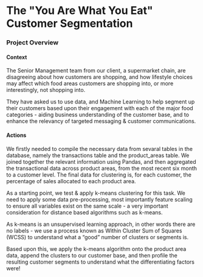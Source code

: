 # The "You Are What You Eat" Customer Segmentation

### Project Overview

#### Context
The Senior Management team from our client, a supermarket chain, are disagreeing about how customers are shopping, and how lifestyle choices may affect which food areas customers are shopping into, or more interestingly, not shopping into.

They have asked us to use data, and Machine Learning to help segment up their customers based upon their engagement with each of the major food categories - aiding business understanding of the customer base, and to enhance the relevancy of targeted messaging & customer communications.

#### Actions
We firstly needed to compile the necessary data from sevaral tables in the database, namely the transactions table and the product_areas table. We joined together the relevant information using Pandas, and then aggregated the transactional data across product areas, from the most recent six month to a customer level. The final data for clustering is, for each customer, the percentage of sales allocated to each product area.

As a starting point, we test & apply k-means clustering for this task. We need to apply some data pre-processing, most importantly feature scaling to ensure all variables exist on the same scale - a very important consideration for distance based algorithms such as k-means.

As k-means is an unsupervised learning approach, in other words there are no labels - we use a process known as Within Cluster Sum of Squares (WCSS) to understand what a “good” number of clusters or segments is.

Based upon this, we apply the k-means algorithm onto the product area data, append the clusters to our customer base, and then profile the resulting customer segments to understand what the differentiating factors were!

